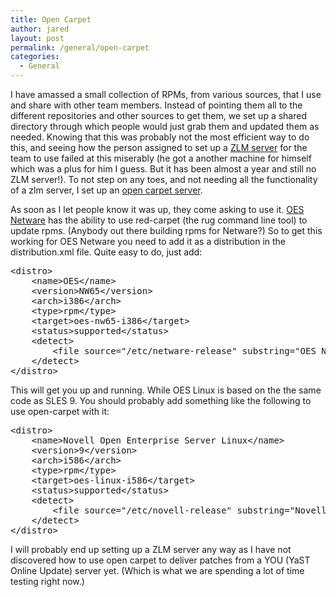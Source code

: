 ```yaml
---
title: Open Carpet
author: jared
layout: post
permalink: /general/open-carpet
categories:
  - General
---
```

I have amassed a small collection of RPMs, from various sources, that I use and share with other team members. Instead of pointing them all to the different repositories and other sources to get them, we set up a shared directory through which people would just grab them and updated them as needed. Knowing that this was probably not the most efficient way to do this, and seeing how the person assigned to set up a [ZLM server][1] for the team to use failed at this miserably (he got a another machine for himself which was a plus for him I guess. But it has been almost a year and still no ZLM server!). To not step on any toes, and not needing all the functionality of a zlm server, I set up an [open carpet server][2].

As soon as I let people know it was up, they come asking to use it. [OES Netware][3] has the ability to use red-carpet (the rug command line tool) to update rpms. (Anybody out there building rpms for Netware?) So to get this working for OES Netware you need to add it as a distribution in the distribution.xml file. Quite easy to do, just add:

<pre>&lt;distro&gt;
	&lt;name&gt;OES&lt;/name&gt;
 	&lt;version&gt;NW65&lt;/version&gt;
 	&lt;arch&gt;i386&lt;/arch&gt;
 	&lt;type&gt;rpm&lt;/type&gt;
 	&lt;target&gt;oes-nw65-i386&lt;/target&gt;
 	&lt;status&gt;supported&lt;/status&gt;
 	&lt;detect&gt;
		&lt;file source="/etc/netware-release" substring="OES NW65" /&gt;
 	&lt;/detect&gt;
&lt;/distro&gt;
</pre>

This will get you up and running. While OES Linux is based on the the same code as SLES 9. You should probably add something like the following to use open-carpet with it:

<pre>&lt;distro&gt;
	&lt;name&gt;Novell Open Enterprise Server Linux&lt;/name&gt;
	&lt;version&gt;9&lt;/version&gt;
	&lt;arch&gt;i586&lt;/arch&gt;
	&lt;type&gt;rpm&lt;/type&gt;
	&lt;target&gt;oes-linux-i586&lt;/target&gt;
	&lt;status&gt;supported&lt;/status&gt;
	&lt;detect&gt;
		&lt;file source="/etc/novell-release" substring="Novell Open Enterprise Server Linux" /&gt;
	&lt;/detect&gt;
&lt;/distro&gt;
</pre>

I will probably end up setting up a ZLM server any way as I have not discovered how to use open carpet to deliver patches from a YOU (YaST Online Update) server yet. (Which is what we are spending a lot of time testing right now.)

 [1]: http://www.novell.com/products/zenworks/linuxmanagement/
 [2]: http://www.open-carpet.org/
 [3]: http://www.novell.com/products/openenterpriseserver/index.html?sourceidint=productsmenu_oes